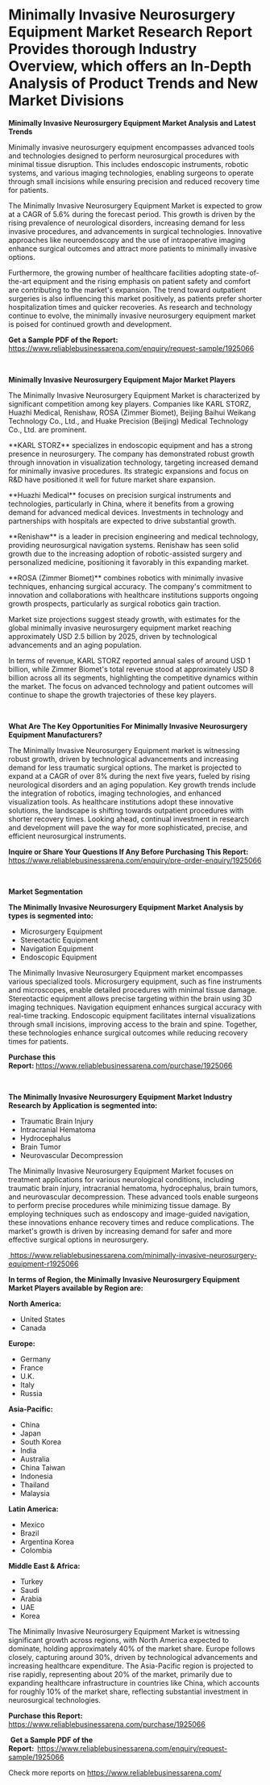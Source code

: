 <p><h1>Minimally Invasive Neurosurgery Equipment Market Research Report Provides thorough Industry Overview, which offers an In-Depth Analysis of Product Trends and New Market Divisions</h1></p><p><strong>Minimally Invasive Neurosurgery Equipment Market Analysis and Latest Trends</strong></p>
<p><p>Minimally invasive neurosurgery equipment encompasses advanced tools and technologies designed to perform neurosurgical procedures with minimal tissue disruption. This includes endoscopic instruments, robotic systems, and various imaging technologies, enabling surgeons to operate through small incisions while ensuring precision and reduced recovery time for patients.</p><p>The Minimally Invasive Neurosurgery Equipment Market is expected to grow at a CAGR of 5.6% during the forecast period. This growth is driven by the rising prevalence of neurological disorders, increasing demand for less invasive procedures, and advancements in surgical technologies. Innovative approaches like neuroendoscopy and the use of intraoperative imaging enhance surgical outcomes and attract more patients to minimally invasive options.</p><p>Furthermore, the growing number of healthcare facilities adopting state-of-the-art equipment and the rising emphasis on patient safety and comfort are contributing to the market's expansion. The trend toward outpatient surgeries is also influencing this market positively, as patients prefer shorter hospitalization times and quicker recoveries. As research and technology continue to evolve, the minimally invasive neurosurgery equipment market is poised for continued growth and development.</p></p>
<p><strong>Get a Sample PDF of the Report:&nbsp;</strong> <a href="https://www.reliablebusinessarena.com/enquiry/request-sample/1925066?utm_campaign=2892&utm_medium=2&utm_source=Github&utm_content=ia&utm_term=28032025&utm_id=minimally-invasive-neurosurgery-equipment">https://www.reliablebusinessarena.com/enquiry/request-sample/1925066</a></p>
<p>&nbsp;</p>
<p><strong>Minimally Invasive Neurosurgery Equipment Major Market Players</strong></p>
<p><p>The Minimally Invasive Neurosurgery Equipment Market is characterized by significant competition among key players. Companies like KARL STORZ, Huazhi Medical, Renishaw, ROSA (Zimmer Biomet), Beijing Baihui Weikang Technology Co., Ltd., and Huake Precision (Beijing) Medical Technology Co., Ltd. are prominent.</p><p>**KARL STORZ** specializes in endoscopic equipment and has a strong presence in neurosurgery. The company has demonstrated robust growth through innovation in visualization technology, targeting increased demand for minimally invasive procedures. Its strategic expansions and focus on R&D have positioned it well for future market share expansion.</p><p>**Huazhi Medical** focuses on precision surgical instruments and technologies, particularly in China, where it benefits from a growing demand for advanced medical devices. Investments in technology and partnerships with hospitals are expected to drive substantial growth.</p><p>**Renishaw** is a leader in precision engineering and medical technology, providing neurosurgical navigation systems. Renishaw has seen solid growth due to the increasing adoption of robotic-assisted surgery and personalized medicine, positioning it favorably in this expanding market.</p><p>**ROSA (Zimmer Biomet)** combines robotics with minimally invasive techniques, enhancing surgical accuracy. The company's commitment to innovation and collaborations with healthcare institutions supports ongoing growth prospects, particularly as surgical robotics gain traction.</p><p>Market size projections suggest steady growth, with estimates for the global minimally invasive neurosurgery equipment market reaching approximately USD 2.5 billion by 2025, driven by technological advancements and an aging population. </p><p>In terms of revenue, KARL STORZ reported annual sales of around USD 1 billion, while Zimmer Biomet's total revenue stood at approximately USD 8 billion across all its segments, highlighting the competitive dynamics within the market. The focus on advanced technology and patient outcomes will continue to shape the growth trajectories of these key players.</p></p>
<p>&nbsp;</p>
<p><strong>What Are The Key Opportunities For Minimally Invasive Neurosurgery Equipment Manufacturers?</strong></p>
<p><p>The Minimally Invasive Neurosurgery Equipment market is witnessing robust growth, driven by technological advancements and increasing demand for less traumatic surgical options. The market is projected to expand at a CAGR of over 8% during the next five years, fueled by rising neurological disorders and an aging population. Key growth trends include the integration of robotics, imaging technologies, and enhanced visualization tools. As healthcare institutions adopt these innovative solutions, the landscape is shifting towards outpatient procedures with shorter recovery times. Looking ahead, continual investment in research and development will pave the way for more sophisticated, precise, and efficient neurosurgical instruments.</p></p>
<p><strong>Inquire or Share Your Questions If Any Before Purchasing This Report:</strong> <a href="https://www.reliablebusinessarena.com/enquiry/pre-order-enquiry/1925066?utm_campaign=2892&utm_medium=2&utm_source=Github&utm_content=ia&utm_term=28032025&utm_id=minimally-invasive-neurosurgery-equipment">https://www.reliablebusinessarena.com/enquiry/pre-order-enquiry/1925066</a></p>
<p>&nbsp;</p>
<p><strong>Market Segmentation</strong></p>
<p><strong>The Minimally Invasive Neurosurgery Equipment Market Analysis by types is segmented into:</strong></p>
<p><ul><li>Microsurgery Equipment</li><li>Stereotactic Equipment</li><li>Navigation Equipment</li><li>Endoscopic Equipment</li></ul></p>
<p><p>The Minimally Invasive Neurosurgery Equipment market encompasses various specialized tools. Microsurgery equipment, such as fine instruments and microscopes, enable detailed procedures with minimal tissue damage. Stereotactic equipment allows precise targeting within the brain using 3D imaging techniques. Navigation equipment enhances surgical accuracy with real-time tracking. Endoscopic equipment facilitates internal visualizations through small incisions, improving access to the brain and spine. Together, these technologies enhance surgical outcomes while reducing recovery times for patients.</p></p>
<p><strong>Purchase this Report:&nbsp;</strong><a href="https://www.reliablebusinessarena.com/purchase/1925066?utm_campaign=2892&utm_medium=2&utm_source=Github&utm_content=ia&utm_term=28032025&utm_id=minimally-invasive-neurosurgery-equipment">https://www.reliablebusinessarena.com/purchase/1925066</a></p>
<p>&nbsp;</p>
<p><strong>The Minimally Invasive Neurosurgery Equipment Market Industry Research by Application is segmented into:</strong></p>
<p><ul><li>Traumatic Brain Injury</li><li>Intracranial Hematoma</li><li>Hydrocephalus</li><li>Brain Tumor</li><li>Neurovascular Decompression</li></ul></p>
<p><p>The Minimally Invasive Neurosurgery Equipment Market focuses on treatment applications for various neurological conditions, including traumatic brain injury, intracranial hematoma, hydrocephalus, brain tumors, and neurovascular decompression. These advanced tools enable surgeons to perform precise procedures while minimizing tissue damage. By employing techniques such as endoscopy and image-guided navigation, these innovations enhance recovery times and reduce complications. The market's growth is driven by increasing demand for safer and more effective surgical options in neurosurgery.</p></p>
<p><a href="https://www.reliablebusinessarena.com/minimally-invasive-neurosurgery-equipment-r1925066?utm_campaign=2892&utm_medium=2&utm_source=Github&utm_content=ia&utm_term=28032025&utm_id=minimally-invasive-neurosurgery-equipment">&nbsp;https://www.reliablebusinessarena.com/minimally-invasive-neurosurgery-equipment-r1925066</a></p>
<p><strong>In terms of Region, the Minimally Invasive Neurosurgery Equipment Market Players available by Region are:</strong></p>
<p>
    <p> <strong> North America: </strong>
        <ul>
            <li>United States</li>
            <li>Canada</li>
        </ul>
        </p> 
    <p> <strong> Europe: </strong>
        <ul>
            <li>Germany</li>
            <li>France</li>
            <li>U.K.</li>
            <li>Italy</li>
            <li>Russia</li>
        </ul>
        </p> 
    <p> <strong> Asia-Pacific: </strong>
        <ul>
            <li>China</li>
            <li>Japan</li>
            <li>South Korea</li>
            <li>India</li>
            <li>Australia</li>
            <li>China Taiwan</li>
            <li>Indonesia</li>
            <li>Thailand</li>
            <li>Malaysia</li>
        </ul>
        </p> 
    <p> <strong> Latin America: </strong>
        <ul>
            <li>Mexico</li>
            <li>Brazil</li>
            <li>Argentina Korea</li>
            <li>Colombia</li>
        </ul>
        </p> 
    <p> <strong> Middle East & Africa: </strong>
        <ul>
            <li>Turkey</li>
            <li>Saudi</li>
            <li>Arabia</li>
            <li>UAE</li>
            <li>Korea</li>
        </ul>
    </p>
    </p>
<p><p>The Minimally Invasive Neurosurgery Equipment Market is witnessing significant growth across regions, with North America expected to dominate, holding approximately 40% of the market share. Europe follows closely, capturing around 30%, driven by technological advancements and increasing healthcare expenditure. The Asia-Pacific region is projected to rise rapidly, representing about 20% of the market, primarily due to expanding healthcare infrastructure in countries like China, which accounts for roughly 10% of the market share, reflecting substantial investment in neurosurgical technologies.</p></p>
<p><strong>Purchase this Report: </strong><a href="https://www.reliablebusinessarena.com/purchase/1925066?utm_campaign=2892&utm_medium=2&utm_source=Github&utm_content=ia&utm_term=28032025&utm_id=minimally-invasive-neurosurgery-equipment">https://www.reliablebusinessarena.com/purchase/1925066</a></p>
<p>&nbsp;<strong>Get a Sample PDF of the Report:&nbsp;&nbsp;</strong><a href="https://www.reliablebusinessarena.com/enquiry/request-sample/1925066?utm_campaign=2892&utm_medium=2&utm_source=Github&utm_content=ia&utm_term=28032025&utm_id=minimally-invasive-neurosurgery-equipment">https://www.reliablebusinessarena.com/enquiry/request-sample/1925066</a></p>
<p><strong></strong></p>
<p>Check more reports on <a href="https://www.reliablebusinessarena.com/?utm_campaign=2892&utm_medium=2&utm_source=Github&utm_content=ia&utm_term=28032025&utm_id=minimally-invasive-neurosurgery-equipment">https://www.reliablebusinessarena.com/</a></p>